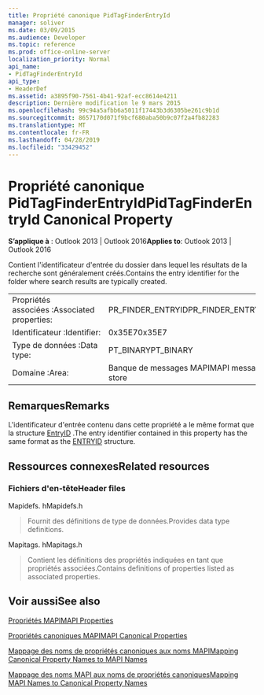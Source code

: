 ```yaml
---
title: Propriété canonique PidTagFinderEntryId
manager: soliver
ms.date: 03/09/2015
ms.audience: Developer
ms.topic: reference
ms.prod: office-online-server
localization_priority: Normal
api_name:
- PidTagFinderEntryId
api_type:
- HeaderDef
ms.assetid: a3895f90-7561-4b41-92af-ecc8614e4211
description: Dernière modification le 9 mars 2015
ms.openlocfilehash: 99c94a5afbb6a5011f17443b3d6305be261c9b1d
ms.sourcegitcommit: 8657170d071f9bcf680aba50b9c07f2a4fb82283
ms.translationtype: MT
ms.contentlocale: fr-FR
ms.lasthandoff: 04/28/2019
ms.locfileid: "33429452"
---
```

# <a name="pidtagfinderentryid-canonical-property"></a><span data-ttu-id="dc85e-103">Propriété canonique PidTagFinderEntryId</span><span class="sxs-lookup"><span data-stu-id="dc85e-103">PidTagFinderEntryId Canonical Property</span></span>

  
  
<span data-ttu-id="dc85e-104">**S’applique à** : Outlook 2013 | Outlook 2016</span><span class="sxs-lookup"><span data-stu-id="dc85e-104">**Applies to**: Outlook 2013 | Outlook 2016</span></span> 
  
<span data-ttu-id="dc85e-105">Contient l'identificateur d'entrée du dossier dans lequel les résultats de la recherche sont généralement créés.</span><span class="sxs-lookup"><span data-stu-id="dc85e-105">Contains the entry identifier for the folder where search results are typically created.</span></span>
  
|||
|:-----|:-----|
|<span data-ttu-id="dc85e-106">Propriétés associées :</span><span class="sxs-lookup"><span data-stu-id="dc85e-106">Associated properties:</span></span>  <br/> |<span data-ttu-id="dc85e-107">PR_FINDER_ENTRYID</span><span class="sxs-lookup"><span data-stu-id="dc85e-107">PR_FINDER_ENTRYID</span></span>  <br/> |
|<span data-ttu-id="dc85e-108">Identificateur :</span><span class="sxs-lookup"><span data-stu-id="dc85e-108">Identifier:</span></span>  <br/> |<span data-ttu-id="dc85e-109">0x35E7</span><span class="sxs-lookup"><span data-stu-id="dc85e-109">0x35E7</span></span>  <br/> |
|<span data-ttu-id="dc85e-110">Type de données :</span><span class="sxs-lookup"><span data-stu-id="dc85e-110">Data type:</span></span>  <br/> |<span data-ttu-id="dc85e-111">PT_BINARY</span><span class="sxs-lookup"><span data-stu-id="dc85e-111">PT_BINARY</span></span>  <br/> |
|<span data-ttu-id="dc85e-112">Domaine :</span><span class="sxs-lookup"><span data-stu-id="dc85e-112">Area:</span></span>  <br/> |<span data-ttu-id="dc85e-113">Banque de messages MAPI</span><span class="sxs-lookup"><span data-stu-id="dc85e-113">MAPI message store</span></span>  <br/> |
   
## <a name="remarks"></a><span data-ttu-id="dc85e-114">Remarques</span><span class="sxs-lookup"><span data-stu-id="dc85e-114">Remarks</span></span>

<span data-ttu-id="dc85e-115">L'identificateur d'entrée contenu dans cette propriété a le même format que la structure [EntryID](entryid.md) .</span><span class="sxs-lookup"><span data-stu-id="dc85e-115">The entry identifier contained in this property has the same format as the [ENTRYID](entryid.md) structure.</span></span> 
  
## <a name="related-resources"></a><span data-ttu-id="dc85e-116">Ressources connexes</span><span class="sxs-lookup"><span data-stu-id="dc85e-116">Related resources</span></span>

### <a name="header-files"></a><span data-ttu-id="dc85e-117">Fichiers d'en-tête</span><span class="sxs-lookup"><span data-stu-id="dc85e-117">Header files</span></span>

<span data-ttu-id="dc85e-118">Mapidefs. h</span><span class="sxs-lookup"><span data-stu-id="dc85e-118">Mapidefs.h</span></span>
  
> <span data-ttu-id="dc85e-119">Fournit des définitions de type de données.</span><span class="sxs-lookup"><span data-stu-id="dc85e-119">Provides data type definitions.</span></span>
    
<span data-ttu-id="dc85e-120">Mapitags. h</span><span class="sxs-lookup"><span data-stu-id="dc85e-120">Mapitags.h</span></span>
  
> <span data-ttu-id="dc85e-121">Contient les définitions des propriétés indiquées en tant que propriétés associées.</span><span class="sxs-lookup"><span data-stu-id="dc85e-121">Contains definitions of properties listed as associated properties.</span></span>
    
## <a name="see-also"></a><span data-ttu-id="dc85e-122">Voir aussi</span><span class="sxs-lookup"><span data-stu-id="dc85e-122">See also</span></span>



[<span data-ttu-id="dc85e-123">Propriétés MAPI</span><span class="sxs-lookup"><span data-stu-id="dc85e-123">MAPI Properties</span></span>](mapi-properties.md)
  
[<span data-ttu-id="dc85e-124">Propriétés canoniques MAPI</span><span class="sxs-lookup"><span data-stu-id="dc85e-124">MAPI Canonical Properties</span></span>](mapi-canonical-properties.md)
  
[<span data-ttu-id="dc85e-125">Mappage des noms de propriétés canoniques aux noms MAPI</span><span class="sxs-lookup"><span data-stu-id="dc85e-125">Mapping Canonical Property Names to MAPI Names</span></span>](mapping-canonical-property-names-to-mapi-names.md)
  
[<span data-ttu-id="dc85e-126">Mappage des noms MAPI aux noms de propriétés canoniques</span><span class="sxs-lookup"><span data-stu-id="dc85e-126">Mapping MAPI Names to Canonical Property Names</span></span>](mapping-mapi-names-to-canonical-property-names.md)

